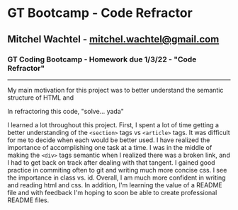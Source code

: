 # GT Bootcamp - Code Refractor

## Mitchel Wachtel - mitchel.wachtel@gmail.com

### GT Coding Bootcamp - Homework due 1/3/22 - "Code Refractor"

---

My main motivation for this project was to better understand the semantic structure of HTML and

In refractoring this code, "solve... yada"

I learned a lot throughout this project. First, I spent a lot of time getting a better understanding of the `<section>` tags vs `<article>` tags. It was difficult for me to decide when each would be better used. I have realized the importance of accomplishing one task at a time. I was in the middle of making the `<div>` tags semantic when I realized there was a broken link, and I had to get back on track after dealing with that tangent. I gained good practice in commiting often to git and writing much more concise css. I see the importance in class vs. id. Overall, I am much more confident in writing and reading html and css. In addition, I'm learning the value of a README file and with feedback I'm hoping to soon be able to create professional README files.

